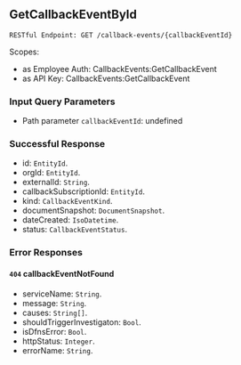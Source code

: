 
## GetCallbackEventById
`RESTful Endpoint: GET /callback-events/{callbackEventId}`

Scopes:
 * as Employee Auth: CallbackEvents:GetCallbackEvent
 * as API Key: CallbackEvents:GetCallbackEvent


### Input Query Parameters
* Path parameter `callbackEventId`: undefined

### Successful Response
* id: `EntityId`. 
* orgId: `EntityId`. 
* externalId: `String`. 
* callbackSubscriptionId: `EntityId`. 
* kind: `CallbackEventKind`. 
* documentSnapshot: `DocumentSnapshot`. 
* dateCreated: `IsoDatetime`. 
* status: `CallbackEventStatus`.
### Error Responses
#### `404` **callbackEventNotFound** 

* serviceName: `String`. 
* message: `String`. 
* causes: `String[]`. 
* shouldTriggerInvestigaton: `Bool`. 
* isDfnsError: `Bool`. 
* httpStatus: `Integer`. 
* errorName: `String`.


